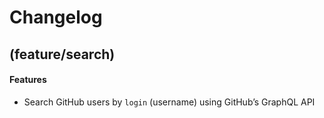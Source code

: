 # Changelog

## (feature/search)
#### Features
- Search GitHub users by `login` (username) using GitHub’s GraphQL API

